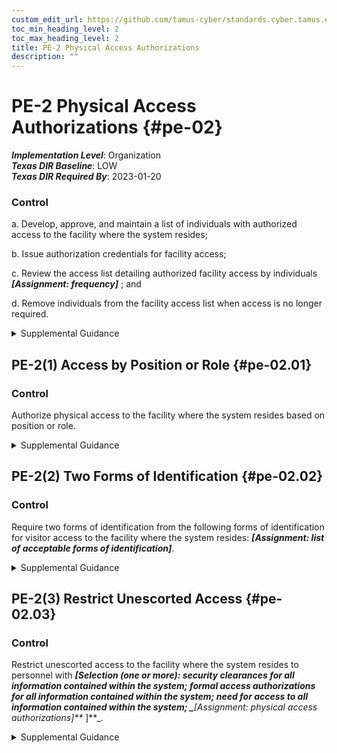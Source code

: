 ```yaml
---
custom_edit_url: https://github.com/tamus-cyber/standards.cyber.tamus.edu/tree/main/static/content/tamus.edu/TAMUS_profile.xml
toc_min_heading_level: 2
toc_max_heading_level: 2
title: PE-2 Physical Access Authorizations
description: ""
---
```


# PE-2 Physical Access Authorizations {#pe-02}

_**Implementation Level**_: Organization\
_**Texas DIR Baseline**_: LOW\
_**Texas DIR Required By**_: 2023-01-20

### Control

a. Develop, approve, and maintain a list of individuals with authorized access to the facility where the system resides;

b. Issue authorization credentials for facility access;

c. Review the access list detailing authorized facility access by individuals _**[Assignment: frequency]**_ ; and

d. Remove individuals from the facility access list when access is no longer required.

<details>
  <summary>Supplemental Guidance</summary>

a. Develop, approve, and maintain a list of individuals with authorized access to the facility where the system resides;

b. Issue authorization credentials for facility access;

c. Review the access list detailing authorized facility access by individuals _**[Assignment: frequency]**_ ; and

d. Remove individuals from the facility access list when access is no longer required.

</details>

## PE-2(1) Access by Position or Role {#pe-02.01}

### Control

Authorize physical access to the facility where the system resides based on position or role.

<details>
  <summary>Supplemental Guidance</summary>

Authorize physical access to the facility where the system resides based on position or role.

</details>

## PE-2(2) Two Forms of Identification {#pe-02.02}

### Control

Require two forms of identification from the following forms of identification for visitor access to the facility where the system resides: _**[Assignment: list of acceptable forms of identification]**_.

<details>
  <summary>Supplemental Guidance</summary>

Require two forms of identification from the following forms of identification for visitor access to the facility where the system resides: _**[Assignment: list of acceptable forms of identification]**_.

</details>

## PE-2(3) Restrict Unescorted Access {#pe-02.03}

### Control

Restrict unescorted access to the facility where the system resides to personnel with _**[Selection (one or more): security clearances for all information contained within the system; formal access authorizations for all information contained within the system; need for access to all information contained within the system; 
                     _**[Assignment: physical access authorizations]**_
                  ]**_.

<details>
  <summary>Supplemental Guidance</summary>

Restrict unescorted access to the facility where the system resides to personnel with _**[Selection (one or more): security clearances for all information contained within the system; formal access authorizations for all information contained within the system; need for access to all information contained within the system; 
                     _**[Assignment: physical access authorizations]**_
                  ]**_.

</details>

